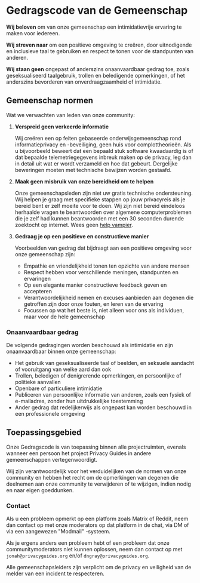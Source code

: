 # Gedragscode van de Gemeenschap

**Wij beloven** om van onze gemeenschap een intimidatievrije ervaring te maken voor iedereen.

**Wij streven naar** om een positieve omgeving te creëren, door uitnodigende en inclusieve taal te gebruiken en respect te tonen voor de standpunten van anderen.

**Wij staan geen** ongepast of anderszins onaanvaardbaar gedrag toe, zoals geseksualiseerd taalgebruik, trollen en beledigende opmerkingen, of het anderszins bevorderen van onverdraagzaamheid of intimidatie.

## Gemeenschap normen

Wat we verwachten van leden van onze community:

1. **Verspreid geen verkeerde informatie**

      Wij creëren een op feiten gebaseerde onderwijsgemeenschap rond informatieprivacy en -beveiliging, geen huis voor complottheorieën. Als u bijvoorbeeld beweert dat een bepaald stuk software kwaadaardig is of dat bepaalde telemetriegegevens inbreuk maken op de privacy, leg dan in detail uit wat er wordt verzameld en hoe dat gebeurt. Dergelijke beweringen moeten met technische bewijzen worden gestaafd.

1. **Maak geen misbruik van onze bereidheid om te helpen**

      Onze gemeenschapsleden zijn niet uw gratis technische ondersteuning. Wij helpen je graag met specifieke stappen op jouw privacyreis als je bereid bent er zelf moeite voor te doen. Wij zijn niet bereid eindeloos herhaalde vragen te beantwoorden over algemene computerproblemen die je zelf had kunnen beantwoorden met een 30 seconden durende zoektocht op internet. Wees geen [help vampier](https://slash7.com/2006/12/22/vampires/).

1. **Gedraag je op een positieve en constructieve manier**

      Voorbeelden van gedrag dat bijdraagt aan een positieve omgeving voor onze gemeenschap zijn:

      - Empathie en vriendelijkheid tonen ten opzichte van andere mensen
      - Respect hebben voor verschillende meningen, standpunten en ervaringen
      - Op een elegante manier constructieve feedback geven en accepteren
      - Verantwoordelijkheid nemen en excuses aanbieden aan degenen die getroffen zijn door onze fouten, en leren van de ervaring
      - Focussen op wat het beste is, niet alleen voor ons als individuen, maar voor de hele gemeenschap

### Onaanvaardbaar gedrag

De volgende gedragingen worden beschouwd als intimidatie en zijn onaanvaardbaar binnen onze gemeenschap:

- Het gebruik van geseksualiseerde taal of beelden, en seksuele aandacht of vooruitgang van welke aard dan ook
- Trollen, beledigen of denigrerende opmerkingen, en persoonlijke of politieke aanvallen
- Openbare of particuliere intimidatie
- Publiceren van persoonlijke informatie van anderen, zoals een fysiek of e-mailadres, zonder hun uitdrukkelijke toestemming
- Ander gedrag dat redelijkerwijs als ongepast kan worden beschouwd in een professionele omgeving

## Toepassingsgebied

Onze Gedragscode is van toepassing binnen alle projectruimten, evenals wanneer een persoon het project Privacy Guides in andere gemeenschappen vertegenwoordigt.

Wij zijn verantwoordelijk voor het verduidelijken van de normen van onze community en hebben het recht om de opmerkingen van degenen die deelnemen aan onze community te verwijderen of te wijzigen, indien nodig en naar eigen goeddunken.

### Contact

Als u een probleem opmerkt op een platform zoals Matrix of Reddit, neem dan contact op met onze moderators op dat platform in de chat, via DM of via een aangewezen "Modmail" -systeem.

Als je ergens anders een probleem hebt of een probleem dat onze communitymoderators niet kunnen oplossen, neem dan contact op met `jonah@privacyguides.org` en/of `dngray@privacyguides.org`.

Alle gemeenschapsleiders zijn verplicht om de privacy en veiligheid van de melder van een incident te respecteren.
